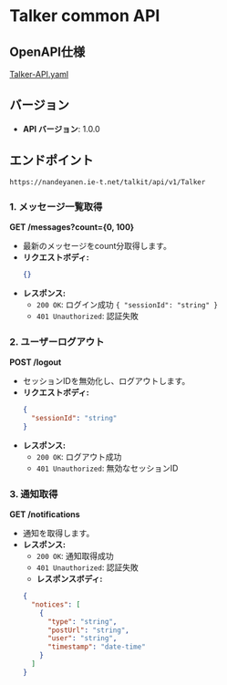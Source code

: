 # Talker common API 
## OpenAPI仕様
[Talker-API.yaml](https://github.com/nekogakure/TalkitAPI-docs/blob/main/Talker-API.yaml)
## バージョン
- **API バージョン**: 1.0.0

## エンドポイント
`https://nandeyanen.ie-t.net/talkit/api/v1/Talker`
### 1. メッセージ一覧取得
**GET /messages?count={0, 100}**
- 最新のメッセージをcount分取得します。
- **リクエストボディ:**
  ```json
  {}
  ```
- **レスポンス:**
  - `200 OK`: ログイン成功 `{ "sessionId": "string" }`
  - `401 Unauthorized`: 認証失敗

### 2. ユーザーログアウト
**POST /logout**
- セッションIDを無効化し、ログアウトします。
- **リクエストボディ:**
  ```json
  {
    "sessionId": "string"
  }
  ```
- **レスポンス:**
  - `200 OK`: ログアウト成功
  - `401 Unauthorized`: 無効なセッションID

### 3. 通知取得
**GET /notifications**
- 通知を取得します。
- **レスポンス:**
  - `200 OK`: 通知取得成功
  - `401 Unauthorized`: 認証失敗
  - **レスポンスボディ:**
  ```json
  {
    "notices": [
      {
        "type": "string",
        "postUrl": "string",
        "user": "string",
        "timestamp": "date-time"
      }
    ]
  }
  ```
